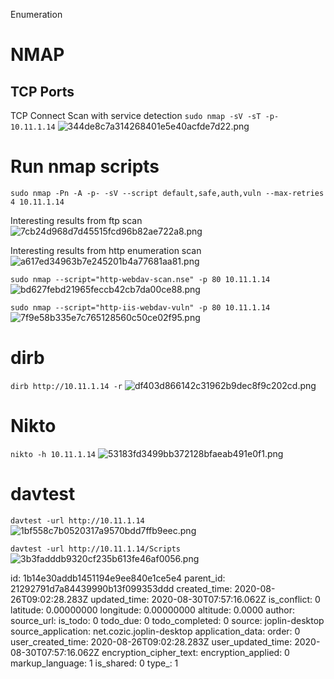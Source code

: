 Enumeration

# NMAP
## TCP Ports
TCP Connect Scan with service detection
`sudo nmap -sV -sT -p- 10.11.1.14`
![344de8c7a314268401e5e40acfde7d22.png](:/6367232bdfd145b6a82d2ef8f4f2a2a3)

# Run nmap scripts
`sudo nmap -Pn -A -p- -sV --script default,safe,auth,vuln --max-retries 4 10.11.1.14`

Interesting results from ftp scan
![7cb24d968d7d45515fcd96b82ae722a8.png](:/0407befe13ec4cf39a9f808e2493370d)

Interesting results from http enumeration scan
![a617ed34963b7e245201b4a77681aa81.png](:/6d5aa27d384a42138e8adbec97e455c1)

`sudo nmap --script="http-webdav-scan.nse" -p 80 10.11.1.14`
![bd627febd21965feccb42cb7da00ce88.png](:/48246782d3584cf3a852a0818be98a65)

`sudo nmap --script="http-iis-webdav-vuln" -p 80 10.11.1.14`
![7f9e58b335e7c765128560c50ce02f95.png](:/50796cad32d548bb9df95878e5897192)


# dirb
`dirb http://10.11.1.14 -r`
![df403d866142c31962b9dec8f9c202cd.png](:/87e05e0824074d498450a49dae32ad0f)


# Nikto
`nikto -h 10.11.1.14`
![53183fd3499bb372128bfaeab491e0f1.png](:/3ebab49acb6b415e988676d82f459c37)


# davtest
`davtest -url http://10.11.1.14`
![1bf558c7b0520317a9570bdd7ffb9eec.png](:/c927d5279e4f41e5bf8253b78968860d)

`davtest -url http://10.11.1.14/Scripts`
![3b3fadddb9320cf235b613fe46af0056.png](:/a4614ebdeffb48a4a7ca844346b7ea8c)






id: 1b14e30addb1451194e9ee840e1ce5e4
parent_id: 21292791d7a84439990b13f099353ddd
created_time: 2020-08-26T09:02:28.283Z
updated_time: 2020-08-30T07:57:16.062Z
is_conflict: 0
latitude: 0.00000000
longitude: 0.00000000
altitude: 0.0000
author: 
source_url: 
is_todo: 0
todo_due: 0
todo_completed: 0
source: joplin-desktop
source_application: net.cozic.joplin-desktop
application_data: 
order: 0
user_created_time: 2020-08-26T09:02:28.283Z
user_updated_time: 2020-08-30T07:57:16.062Z
encryption_cipher_text: 
encryption_applied: 0
markup_language: 1
is_shared: 0
type_: 1